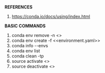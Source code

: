 **REFERENCES**
 1. https://conda.io/docs/using/index.html

**BASIC COMMANDS**

 1. conda env remove -n <<environment-name>>
 2. conda env create -f <<environment.yaml>>
 3. conda info --envs
 4. conda env list
 5. conda clean -tp 
 4. source activate <<environment-name>>
 5. source deactivate <<environment-name>>


